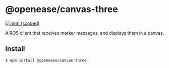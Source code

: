 # @openease/canvas-three

[![npm (scoped)](https://img.shields.io/npm/v/@openease/canvas-three.svg)](https://www.npmjs.com/package/@openease/canvas-three)

A ROS client that receives marker messages, and displays them in a canvas.

## Install

```
$ npm install @openease/canvas-three
```
